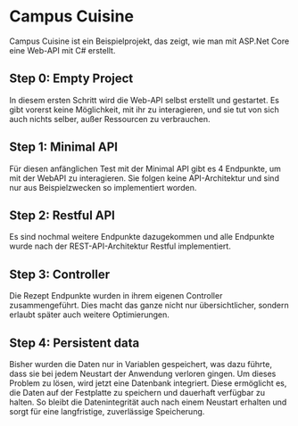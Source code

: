 # Campus Cuisine

Campus Cuisine ist ein Beispielprojekt, das zeigt, wie man mit ASP.Net Core eine Web-API mit C# erstellt.

## Step 0: Empty Project

In diesem ersten Schritt wird die Web-API selbst erstellt und gestartet. Es gibt vorerst keine Möglichkeit, mit ihr zu interagieren, und sie tut von sich auch nichts selber, außer Ressourcen zu verbrauchen.

## Step 1: Minimal API

Für diesen anfänglichen Test mit der Minimal API gibt es 4 Endpunkte, um mit der WebAPI zu interagieren. Sie folgen keine API-Architektur und sind nur aus Beispielzwecken so implementiert worden.

## Step 2: Restful API

Es sind nochmal weitere Endpunkte dazugekommen und alle Endpunkte wurde nach der REST-API-Architektur Restful implementiert.

## Step 3: Controller

Die Rezept Endpunkte wurden in ihrem eigenen Controller zusammengeführt. Dies macht das ganze nicht nur übersichtlicher, sondern erlaubt später auch weitere Optimierungen.

## Step 4: Persistent data

Bisher wurden die Daten nur in Variablen gespeichert, was dazu führte, dass sie bei jedem Neustart der Anwendung verloren gingen. Um dieses Problem zu lösen, wird jetzt eine Datenbank integriert. Diese ermöglicht es, die Daten auf der Festplatte zu speichern und dauerhaft verfügbar zu halten. So bleibt die Datenintegrität auch nach einem Neustart erhalten und sorgt für eine langfristige, zuverlässige Speicherung.
